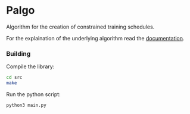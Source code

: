 # Palgo

Algorithm for the creation of constrained training schedules.

For the explaination of the underlying algorithm read the [documentation](./docs/main.pdf).

### Building

Compile the library:

```bash
cd src
make
```

Run the python script:

```bash
python3 main.py
```
